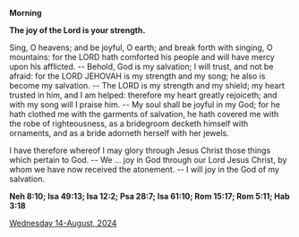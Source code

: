 **Morning**

**The joy of the Lord is your strength.**
 
Sing, O heavens; and be joyful, O earth; and break forth with singing, O mountains: for the LORD hath comforted his people and will have mercy upon his afflicted. -- Behold, God is my salvation; I will trust, and not be afraid: for the LORD JEHOVAH is my strength and my song; he also is become my salvation. -- The LORD is my strength and my shield; my heart trusted in him, and I am helped: therefore my heart greatly rejoiceth; and with my song will I praise him. -- My soul shall be joyful in my God; for he hath clothed me with the garments of salvation, he hath covered me with the robe of righteousness, as a bridegroom decketh himself with ornaments, and as a bride adorneth herself with her jewels.
 
I have therefore whereof I may glory through Jesus Christ those things which pertain to God. -- We ... joy in God through our Lord Jesus Christ, by whom we have now received the atonement. -- I will joy in the God of my salvation.  

**Neh 8:10; Isa 49:13; Isa 12:2; Psa 28:7; Isa 61:10; Rom 15:17; Rom 5:11; Hab 3:18**

[Wednesday 14-August, 2024](https://t.me/daily_light)
